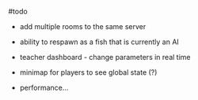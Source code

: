 #todo

* add multiple rooms to the same server

* ability to respawn as a fish that is currently an AI

* teacher dashboard - change parameters in real time

* minimap for players to see global state (?)

* performance...